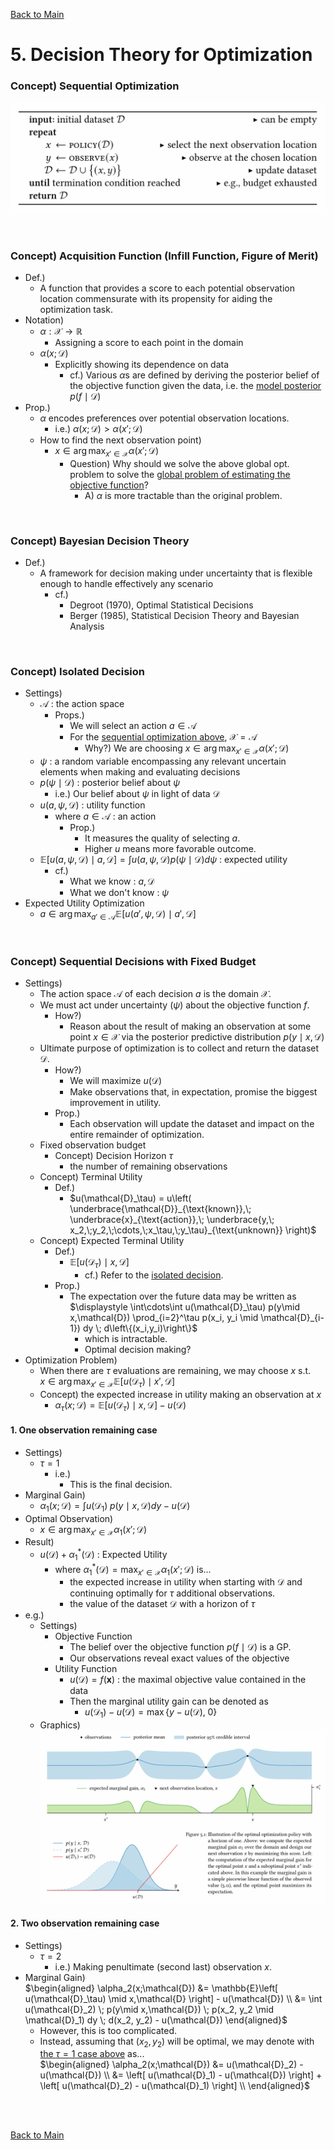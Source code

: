 [Back to Main](../main.md)

# 5. Decision Theory for Optimization

### Concept) Sequential Optimization
![](../images/05/001.png)

<br>

### Concept) Acquisition Function (Infill Function, Figure of Merit)
- Def.)
  - A function that provides a score to each potential observation location commensurate with its propensity for aiding the optimization task.
- Notation)
  - $`\alpha: \mathcal{X}\rightarrow\mathbb{R}`$
    - Assigning a score to each point in the domain
  - $`\alpha(x;\mathcal{D})`$
    - Explicitly showing its dependence on data
      - cf.) Various $`\alpha`$s are defined by deriving the posterior belief of the objective function given the data, i.e. the [model posterior](./04.md#cf-log-posterior) $`p(f\mid\mathcal{D})`$
- Prop.)
  - $`\alpha`$ encodes preferences over potential observation locations.
    - i.e.) $`\alpha(x;\mathcal{D}) \gt \alpha(x';\mathcal{D})`$
  - How to find the next observation point)
    - $`\displaystyle x\in \arg\max_{x'\in\mathcal{X}} \alpha(x';\mathcal{D})`$
      - Question) Why should we solve the above global opt. problem to solve the [global problem of estimating the objective function](#concept-sequential-optimization)?
        - A) $`\alpha`$ is more tractable than the original problem.

<br>

### Concept) Bayesian Decision Theory
- Def.)
  - A framework for decision making under uncertainty that is flexible enough to handle effectively any scenario
    - cf.)
      - Degroot (1970), Optimal Statistical Decisions
      - Berger (1985), Statistical Decision Theory and Bayesian Analysis



<br>

### Concept) Isolated Decision
- Settings)
  - $`\mathcal{A}`$ : the action space
    - Props.)
      - We will select an action $`a\in\mathcal{A}`$
      - For the [sequential optimization above](#concept-sequential-optimization), $`\mathcal{X} = \mathcal{A}`$
        - Why?) We are choosing $`\displaystyle x\in \arg\max_{x'\in\mathcal{X}} \alpha(x';\mathcal{D})`$
  - $`\psi`$ : a random variable encompassing any relevant uncertain elements when making and evaluating decisions
  - $`p(\psi\mid\mathcal{D})`$ : posterior belief about $`\psi`$
    - i.e.) Our belief about $`\psi`$ in light of data $`\mathcal{D}`$ 
  - $`u(a,\psi,\mathcal{D})`$ : utility function
    - where $`a\in\mathcal{A}`$ : an action
      - Prop.)
        - It measures the quality of selecting $`a`$.
        - Higher $`u`$ means more favorable outcome.
  - $`\mathbb{E}\left[ u(a,\psi,\mathcal{D}) \mid a,\mathcal{D} \right] = \displaystyle\int u(a,\psi,\mathcal{D}) p(\psi\mid\mathcal{D}) d\psi`$ : expected utility
    - cf.)
      - What we know : $`a,\mathcal{D}`$
      - What we don't know : $`\psi`$
- Expected Utility Optimization
  - $`a\in \displaystyle\arg\max_{a'\in\mathcal{A}} \mathbb{E}\left[ u(a',\psi,\mathcal{D}) \mid a',\mathcal{D} \right]`$

<br>

### Concept) Sequential Decisions with Fixed Budget
- Settings)
  - The action space $`\mathcal{A}`$ of each decision $`a`$ is the domain $`\mathcal{X}`$.
  - We must act under uncertainty $`(\psi)`$ about the objective function $`f`$.
    - How?)
      - Reason about the result of making an observation at some point $`x\in\mathcal{X}`$ via the posterior predictive distribution $`p(y\mid x,\mathcal{D})`$
  - Ultimate purpose of optimization is to collect and return the dataset $`\mathcal{D}`$.
    - How?)
      - We will maximize $`u(\mathcal{D})`$
      - Make observations that, in expectation, promise the biggest improvement in utility.
    - Prop.)
      - Each observation will update the dataset and impact on the entire remainder of optimization.
  - Fixed observation budget
    - Concept) Decision Horizon $`\tau`$
      - the number of remaining observations
  - Concept) Terminal Utility
    - Def.)
      - $`u(\mathcal{D}_\tau) = u\left( \underbrace{\mathcal{D}}_{\text{known}},\; \underbrace{x}_{\text{action}},\; \underbrace{y,\; x_2,\;y_2,\;\cdots,\;x_\tau,\;y_\tau}_{\text{unknown}}  \right)`$
  - Concept) Expected Terminal Utility
    - Def.)
      - $`\mathbb{E}\left[ u(\mathcal{D}_\tau) \mid x,\mathcal{D} \right]`$
        - cf.) Refer to the [isolated decision](#concept-isolated-decision).
    - Prop.)
      - The expectation over the future data may be written as   
        $`\displaystyle \int\cdots\int u(\mathcal{D}_\tau) p(y\mid x,\mathcal{D}) \prod_{i=2}^\tau p(x_i, y_i \mid \mathcal{D}_{i-1}) dy \; d\left\{(x_i,y_i)\right\}`$
        - which is intractable.
        - Optimal decision making?
- Optimization Problem)
  - When there are $`\tau`$ evaluations are remaining, we may choose $`x`$ s.t.  
    $`x\in\displaystyle\arg\max_{x'\in\mathcal{X}} \mathbb{E} \left[ u(\mathcal{D}_\tau) \mid x',\mathcal{D} \right]`$
  - Concept) the expected increase in utility making an observation at $`x`$
    - $`\alpha_\tau (x;\mathcal{D}) = \mathbb{E}\left[ u(\mathcal{D}_\tau) \mid x,\mathcal{D} \right] - u(\mathcal{D})`$ 

#### 1. One observation remaining case
- Settings)
  - $`\tau = 1`$
    - i.e.)
      - This is the final decision.
- Marginal Gain)
  - $`\alpha_1(x;\mathcal{D}) = \displaystyle\int u(\mathcal{D}_1) \; p(y\mid x,\mathcal{D}) dy - u(\mathcal{D})`$
- Optimal Observation)
  - $`x\in\displaystyle\arg\max_{x'\in\mathcal{X}} \alpha_1 (x';\mathcal{D})`$
- Result)
  - $`u(\mathcal{D}) + \alpha_1^*(\mathcal{D})`$ : Expected Utility
    - where $`\alpha_1^*(\mathcal{D}) = \displaystyle\max_{x'\in\mathcal{X}} \alpha_1(x';\mathcal{D})`$ is... 
      - the expected increase in utility when starting with $`\mathcal{D}`$ and continuing optimally for $`\tau`$ additional observations.
      - the value of the dataset $`\mathcal{D}`$ with a horizon of $`\tau`$
- e.g.)
  - Settings)
    - Objective Function
      - The belief over the objective function $`p(f\mid\mathcal{D})`$ is a GP.
      - Our observations reveal exact values of the objective
    - Utility Function
      - $`u(\mathcal{D}) = f(\mathbf{x})`$ : the maximal objective value contained in the data
      - Then the marginal utility gain can be denoted as
        - $`u(\mathcal{D}_1) - u(\mathcal{D}) = \max\{ y - u(\mathcal{D}),\; 0 \}`$
  - Graphics)   
    ![](../images/05/002.png)

#### 2. Two observation remaining case
- Settings)
  - $`\tau = 2`$
    - i.e.) Making penultimate (second last) observation $`x`$.
- Marginal Gain)    
  $`\begin{aligned}
    \alpha_2(x;\mathcal{D}) &= \mathbb{E}\left[ u(\mathcal{D}_\tau) \mid x,\mathcal{D} \right] - u(\mathcal{D}) \\ 
    &= \int u(\mathcal{D}_2) \; p(y\mid x,\mathcal{D}) \; p(x_2, y_2 \mid \mathcal{D}_1) dy \; d(x_2, y_2) - u(\mathcal{D})
  \end{aligned}`$
  - However, this is too complicated.
  - Instead, assuming that $`(x_2,y_2)`$ will be optimal, we may denote with [the $`\tau=1`$ case above](#1-one-observation-remaining-case) as...   
    $`\begin{aligned}
      \alpha_2(x;\mathcal{D}) &= u(\mathcal{D}_2) - u(\mathcal{D}) \\ 
      &= \left[ u(\mathcal{D}_1) - u(\mathcal{D}) \right] + \left[ u(\mathcal{D}_2) - u(\mathcal{D}_1) \right] \\
    \end{aligned}`$


<br><br>

[Back to Main](../main.md)